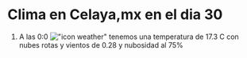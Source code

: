 # Clima en Celaya,mx en el dia 30

1. A las 0:0 !["icon weather"](http://openweathermap.org/img/w/04n.png) tenemos una temperatura de 17.3 C con nubes rotas y  vientos de 0.28 y nubosidad al 75%
